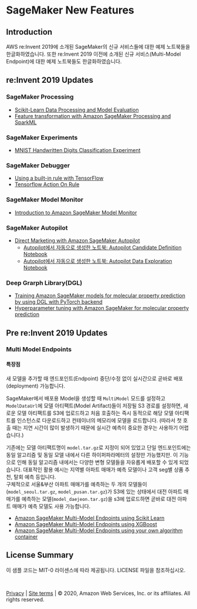 # SageMaker New Features

## Introduction
AWS re:Invent 2019에 소개된 SageMaker의 신규 서비스들에 대한 예제 노트북들을 한글화하였습니다. 또한 re:Invent 2019 이전에 소개된 신규 서비스(Multi-Model Endpoint)에 대한 예제 노트북들도 한글화하였습니다.

## re:Invent 2019 Updates
### SageMaker Processing
- [Scikit-Learn Data Processing and Model Evaluation](sagemaker-processing/scikit_learn_data_processing_and_model_evaluation.ipynb)
- [Feature transformation with Amazon SageMaker Processing and SparkML](sagemaker-processing/feature_transformation_with_sagemaker_processing.ipynb)

### SageMaker Experiments
- [MNIST Handwritten Digits Classification Experiment](sagemaker-experiments/mnist-handwritten-digits-classification-experiment.ipynb)

### SageMaker Debugger
- [Using a built-in rule with TensorFlow](sagemaker-debugger/tensorflow_builtin_rule/tf-mnist-builtin-rule.ipynb)
- [Tensorflow Action On Rule](sagemaker-debugger/tensorflow_builtin_rule/tf-mnist-stop-training-job.ipynb)

### SageMaker Model Monitor
- [Introduction to Amazon SageMaker Model Monitor](sagemaker-model-monitor/SageMaker-ModelMonitoring.ipynb)

### SageMaker Autopilot
- [Direct Marketing with Amazon SageMaker Autopilot](autopilot/sagemaker_autopilot_direct_marketing.ipynb)
    - [Autopilot에서 자동으로 생성한 노트북: Autopilot Candidate Definition Notebook](autopilot/SageMakerAutopilotCandidateDefinitionNotebook.ipynb)
    - [Autopilot에서 자동으로 생성한 노트북: Autopilot Data Exploration Notebook](autopilot/SageMakerAutopilotDataExplorationNotebook.ipynb)

### Deep Grarph Library(DGL)
- [Training Amazon SageMaker models for molecular property prediction by using DGL with PyTorch backend](dgl_gcn_tox21/pytorch-gcn-tox21.ipynb)
- [Hyperparameter tuning with Amazon SageMaker for molecular property prediction](dgl_gcn_tox21/pytorch-gcn-tox21-hypertune.ipynb)

## Pre re:Invent 2019 Updates
### Multi Model Endpoints
#### 특장점
새 모델을 추가할 때 엔드포인트(Endpoint) 중단/수정 없이 실시간으로 곧바로 배포(deployment) 가능합니다.

SageMaker에서 배포용 Model을 생성할 때 `MultiModel` 모드를 설정하고 `ModelDataUrl`에 모델 아티팩트(Model Artifact)들이
저장될 S3 경로를 설정하면, 새로운 모델 아티팩트를 S3에 업로드하고 처음 호출하는 즉시 동적으로 해당 모델 아티팩트를 인스턴스로 다운로드하고 컨테이너의 메모리에 모델을 로드합니다.
(따라서 첫 호출 때는 지연 시간이 많이 발생하기 때문에 실시간 예측이 중요한 경우는 사용하기 어렵습니다.)
 
기존에는 모델 아티팩트명이 `model.tar.gz`로 지정이 되어 있었고 단일 엔드포인트에는 동일 알고리즘 및 동일 모델 내에서 다른 하이퍼파라메터의 설정만 가능했지만.
이 기능으로 인해 동일 알고리즘 내에서는 다양한 변형 모델들을 자유롭게 배포할 수 있게 되었습니다.
대표적인 활용 예시는 지역별 아파트 매매가 예측 모델이나 고객 seg별 상품 추천, 탈회 예측 등입니다.<br>
구체적으로 서울&부산 아파트 매매가를 예측하는 두 개의 모델들이 (`model_seoul.tar.gz`, `model_pusan.tar.gz`)가 S3에 있는 상태에서
대전 아파트 매매가를 예측하는 모델(`model_daejeon.tar.gz`)을 s3에 업로드하면 곧바로 대전 아파트 매매가 예측 모델도 사용 가능합니다.

- [Amazon SageMaker Multi-Model Endpoints using Scikit Learn](multi-model-endpoint/sklearn_multi_model_endpoint_home_value.ipynb)
- [Amazon SageMaker Multi-Model Endpoints using XGBoost](multi-model-endpoint/xgboost_multi_model_endpoint_home_value.ipynb)
- [Amazon SageMaker Multi-Model Endpoints using your own algorithm container](multi-model-endpoint/multi_model_endpoint_bring_your_own.ipynb)

## License Summary
이 샘플 코드는 MIT-0 라이센스에 따라 제공됩니다. LICENSE 파일을 참조하십시오.

<br>

[Privacy](https://aws.amazon.com/privacy/) | [Site terms](https://aws.amazon.com/terms/) | © 2020, Amazon Web Services, Inc. or its affiliates. All rights reserved.